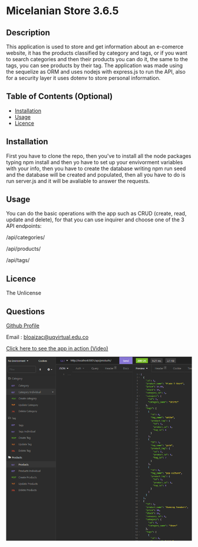 
# Micelanian Store 3.6.5

## Description
This application is used to store and get information about an e-comerce website, it has the products classified by category and tags, or if you want to search categories and then their products you can do it, the same to the tags, you can see products by their tag. The application was made using the sequelize as ORM and uses nodejs with express.js to run the API, also for a security layer it uses dotenv to store personal information.



## Table of Contents (Optional)

- [Installation](#installation)
- [Usage](#usage)
- [Licence](#licence)


## Installation
First you have to clone the repo, then you've to install all the node packages typing npm install and then yo have to set up your envivorment variables with your info, then you have to create the database writing npm run seed and the database will be created and populated, then all you have to do is run server.js and it will be avaliable to answer the requests.

## Usage
You can do the basic operations with the app such as CRUD (create, read, update and delete), for that you can use inquirer and choose one of the 3 API endpoints:

/api/categories/

/api/products/

/api/tags/


## Licence
The Unlicense

## Questions
[Github Profile](https://github.com/braulioloaizac)

Email : bloaizac@uqvirtual.edu.co

[Click here to see the app in action (Video)](https://drive.google.com/file/d/1lp1CHx65HoS3D-prDZu7KvayF7_pov7V/view)



![alt text](./screenshot.png/ "snapshot")
